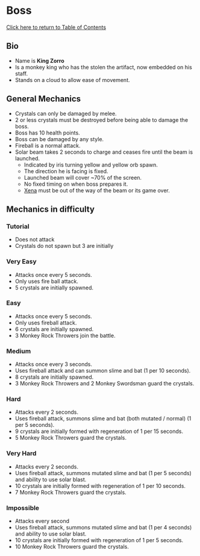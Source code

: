 # Boss
[Click here to return to Table of Contents](https://github.com/DragonMeme/CS302_Group7_Java/blob/master/README.md)
## Bio
* Name is **King Zorro**
* Is a monkey king who has the stolen the artifact, now embedded on his staff.
* Stands on a cloud to allow ease of movement.
## General Mechanics
* Crystals can only be damaged by melee.
* 2 or less crystals must be destroyed before being able to damage the boss.
* Boss has 10 health points.
* Boss can be damaged by any style.
* Fireball is a normal attack.
* Solar beam takes 2 seconds to charge and ceases fire until the beam is launched.
  * Indicated by iris turning yellow and yellow orb spawn.
  * The direction he is facing is fixed.
  * Launched beam will cover ~70% of the screen.
  * No fixed timing on when boss prepares it.
  * [Xena](https://github.com/DragonMeme/CS302_Group7_Java/edit/master/plans/protagonist.md) must be out of the way of the beam or its game over.
## Mechanics in difficulty
### Tutorial
* Does not attack
* Crystals do not spawn but 3 are initially

### Very Easy
* Attacks once every 5 seconds.
* Only uses fire ball attack.
* 5 crystals are initially spawned.

### Easy
* Attacks once every 5 seconds.
* Only uses fireball attack.
* 6 crystals are initially spawned.
* 3 Monkey Rock Throwers join the battle.

### Medium
* Attacks once every 3 seconds.
* Uses fireball attack and can summon slime and bat (1 per 10 seconds).
* 8 crystals are initially spawned.
* 3 Monkey Rock Throwers and 2 Monkey Swordsman guard the crystals.

### Hard
* Attacks every 2 seconds.
* Uses fireball attack, summons slime and bat (both mutated / normal) (1 per 5 seconds).
* 9 crystals are initially formed with regeneration of 1 per 15 seconds.
* 5 Monkey Rock Throwers guard the crystals.

### Very Hard
* Attacks every 2 seconds.
* Uses fireball attack, summons mutated slime and bat (1 per 5 seconds) and ability to use solar blast.
* 10 crystals are initially formed with regeneration of 1 per 10 seconds.
* 7 Monkey Rock Throwers guard the crystals.

### Impossible
* Attacks every second
* Uses fireball attack, summons mutated slime and bat (1 per 4 seconds) and ability to use solar blast.
* 10 crystals are initially formed with regeneration of 1 per 5 seconds.
* 10 Monkey Rock Throwers guard the crystals.
